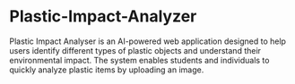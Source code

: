 # Plastic-Impact-Analyzer
Plastic Impact Analyser is an AI-powered web application designed to help users identify different types of plastic objects and understand their environmental impact. The system enables students and individuals to quickly analyze plastic items by uploading an image.
